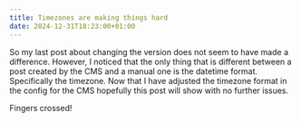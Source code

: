 ```yaml
---
title: Timezones are making things hard
date: 2024-12-31T18:23:00+01:00
---
```

So my last post about changing the version does not seem to have made a difference. However, I noticed that the only thing that is different between a post created by the CMS and a manual one is the datetime format. Specifically the timezone. Now that I have adjusted the timezone format in the config for the CMS hopefully this post will show with no further issues.

Fingers crossed!
